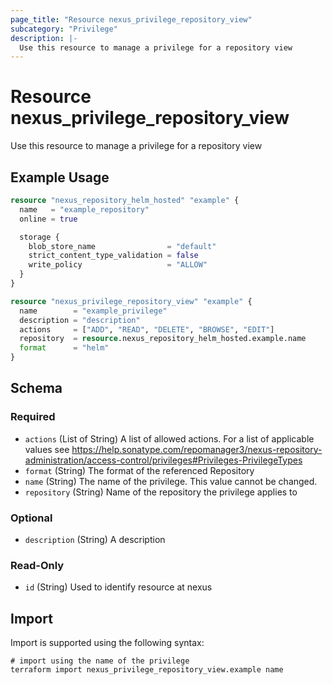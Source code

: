 ```yaml
---
page_title: "Resource nexus_privilege_repository_view"
subcategory: "Privilege"
description: |-
  Use this resource to manage a privilege for a repository view
---
```

# Resource nexus_privilege_repository_view
Use this resource to manage a privilege for a repository view
## Example Usage
```terraform
resource "nexus_repository_helm_hosted" "example" {
  name   = "example_repository"
  online = true

  storage {
    blob_store_name                = "default"
    strict_content_type_validation = false
    write_policy                   = "ALLOW"
  }
}

resource "nexus_privilege_repository_view" "example" {
  name        = "example_privilege"
  description = "description"
  actions     = ["ADD", "READ", "DELETE", "BROWSE", "EDIT"]
  repository  = resource.nexus_repository_helm_hosted.example.name
  format      = "helm"
}
```
<!-- schema generated by tfplugindocs -->
## Schema

### Required

- `actions` (List of String) A list of allowed actions. For a list of applicable values see https://help.sonatype.com/repomanager3/nexus-repository-administration/access-control/privileges#Privileges-PrivilegeTypes
- `format` (String) The format of the referenced Repository
- `name` (String) The name of the privilege. This value cannot be changed.
- `repository` (String) Name of the repository the privilege applies to

### Optional

- `description` (String) A description

### Read-Only

- `id` (String) Used to identify resource at nexus
## Import
Import is supported using the following syntax:
```shell
# import using the name of the privilege
terraform import nexus_privilege_repository_view.example name
```
